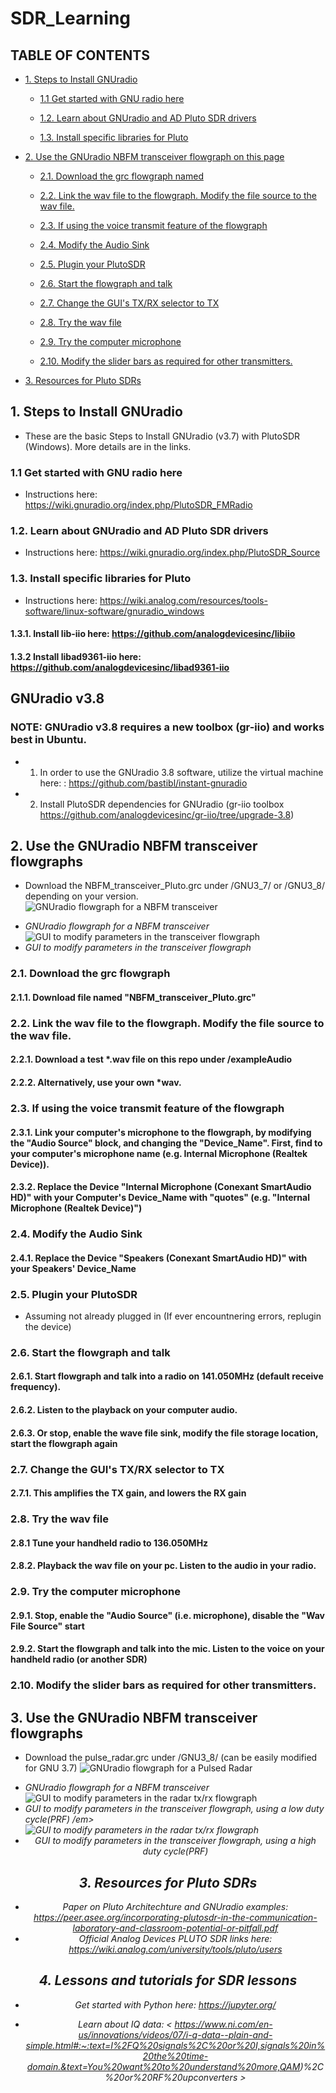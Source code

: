 # SDR_Learning
## TABLE OF CONTENTS
- [1. Steps to Install GNUradio](#1-steps-to-install-GNUradio)
  * [1.1 Get started with GNU radio here](#11-get-started-with-gnu-radio-here)

  * [1.2. Learn about GNUradio and AD Pluto SDR drivers](#12-learn-about-gnuradio-and-ad-pluto-sdr-drivers)

  * [1.3. Install specific libraries for Pluto](#13-install-specific-libraries-for-pluto)

- [2. Use the GNUradio NBFM transceiver flowgraph on this page](#2-use-the-gnuradio-nbfm-transceiver-flowgraph-on-this-page)
  * [2.1. Download the grc flowgraph named](#21-download-the-grc-flowgraph)
  * [2.2. Link the wav file to the flowgraph. Modify the file source to the wav file.](#22-link-the-wav-file-to-the-flowgraph-modify-the-file-source-to-the-wav-file)
  * [2.3. If using the voice transmit feature of the flowgraph](#23-if-using-the-voice-transmit-feature-of-the-flowgraph)
  * [2.4. Modify the Audio Sink](#24-modify-the-audio-sink)
  * [2.5. Plugin your PlutoSDR](#25-plugin-your-plutosdr)
  * [2.6. Start the flowgraph and talk](#26-start-the-flowgraph-and-talk)
  * [2.7. Change the GUI's TX/RX selector to TX](#27-change-the-gui-s-tx-rx-selector-to-tx)
  * [2.8. Try the wav file](#28-try-the-wav-file)

  * [2.9. Try the computer microphone](#29-try-the-computer-microphone)
  * [2.10. Modify the slider bars as required for other transmitters.](#210-modify-the-slider-bars-as-required-for-other-transmitters)
- [3. Resources for Pluto SDRs](#3-resources-for-pluto-sdrs)

## 1. Steps to Install GNUradio
- These are the basic Steps to Install GNUradio (v3.7) with PlutoSDR (Windows). More details are in the links.

### 1.1 Get started with GNU radio here 
- Instructions here: https://wiki.gnuradio.org/index.php/PlutoSDR_FMRadio

### 1.2. Learn about GNUradio and AD Pluto SDR drivers 
- Instructions here: https://wiki.gnuradio.org/index.php/PlutoSDR_Source 

### 1.3. Install specific libraries for Pluto 
* Instructions here: https://wiki.analog.com/resources/tools-software/linux-software/gnuradio_windows
#### 1.3.1. Install lib-iio here: https://github.com/analogdevicesinc/libiio 
#### 1.3.2 Install libad9361-iio here: https://github.com/analogdevicesinc/libad9361-iio
  
## GNUradio v3.8  
### NOTE: GNUradio v3.8 requires a new toolbox (gr-iio) and works best in Ubuntu. 
- 1. In order to use the GNUradio 3.8 software, utilize the virtual machine here: : https://github.com/bastibl/instant-gnuradio
- 2. Install PlutoSDR dependencies for GNUradio (gr-iio toolbox https://github.com/analogdevicesinc/gr-iio/tree/upgrade-3.8)

## 2. Use the GNUradio NBFM transceiver flowgraphs
* Download the NBFM_transceiver_Pluto.grc under /GNU3_7/ or /GNU3_8/ depending on your version.
![GNUradio flowgraph for a NBFM transceiver](https://github.com/SSkySurfer/SDR_Learning/blob/main/images/PTT_rev1_grc.png)
- <em align="center"> GNUradio flowgraph for a NBFM transceiver </em>
![GUI to modify parameters in the transceiver flowgraph](https://github.com/SSkySurfer/SDR_Learning/blob/main/images/PTT_rev1.png)
- <em align="center">GUI to modify parameters in the transceiver flowgraph</em>

### 2.1. Download the grc flowgraph 
#### 2.1.1. Download file named "NBFM_transceiver_Pluto.grc"
### 2.2. Link the wav file to the flowgraph. Modify the file source to the wav file.
#### 2.2.1. Download a test *.wav file on this repo under /exampleAudio
#### 2.2.2. Alternatively, use your own *wav. 
### 2.3. If using the voice transmit feature of the flowgraph
#### 2.3.1. Link your computer's microphone to the flowgraph, by modifying the "Audio Source" block, and changing the "Device_Name". First, find to your computer's microphone name (e.g. Internal Microphone (Realtek Device)).
#### 2.3.2. Replace the Device "Internal Microphone (Conexant SmartAudio HD)" with your Computer's Device_Name with "quotes" (e.g. "Internal Microphone (Realtek Device)")
### 2.4. Modify the Audio Sink
#### 2.4.1. Replace the Device "Speakers (Conexant SmartAudio HD)" with your Speakers' Device_Name
### 2.5. Plugin your PlutoSDR
 * Assuming not already plugged in (If ever encountnering errors, replugin the device)
### 2.6. Start the flowgraph and talk
#### 2.6.1. Start flowgraph and talk into a radio on 141.050MHz (default receive frequency).
#### 2.6.2. Listen to the playback on your computer audio. 
#### 2.6.3. Or stop, enable the wave file sink, modify the file storage location, start the flowgraph again
### 2.7. Change the GUI's TX/RX selector to TX 
#### 2.7.1. This amplifies the TX gain, and lowers the RX gain
### 2.8. Try the wav file
#### 2.8.1 Tune your handheld radio to 136.050MHz
#### 2.8.2. Playback the wav file on your pc. Listen to the audio in your radio.
### 2.9. Try the computer microphone
#### 2.9.1. Stop, enable the "Audio Source" (i.e. microphone), disable the "Wav File Source" start
#### 2.9.2. Start the flowgraph and talk into the mic. Listen to the voice on your handheld radio (or another SDR)
### 2.10. Modify the slider bars as required for other transmitters.


## 3. Use the GNUradio NBFM transceiver flowgraphs
* Download the pulse_radar.grc under /GNU3_8/ (can be easily modified for GNU 3.7)
![GNUradio flowgraph for a Pulsed Radar](https://github.com/SSkySurfer/SDR_Learning/blob/main/images/pulse_radar.svg)
- <em align="center"> GNUradio flowgraph for a NBFM transceiver </em>
![GUI to modify parameters in the radar tx/rx flowgraph](https://github.com/SSkySurfer/SDR_Learning/blob/main/images/pulse_radar_lowPRF.png)
- <em align="center">GUI to modify parameters in the transceiver flowgraph, using a low duty cycle(PRF) /em>
![GUI to modify parameters in the radar tx/rx flowgraph](https://github.com/SSkySurfer/SDR_Learning/blob/main/images/pulse_radar_highPRF.png)
- <em align="center">GUI to modify parameters in the transceiver flowgraph, using a high duty cycle(PRF)</em>
## 3. Resources for Pluto SDRs
* Paper on Pluto Architechture and GNUradio examples: https://peer.asee.org/incorporating-plutosdr-in-the-communication-laboratory-and-classroom-potential-or-pitfall.pdf 
* Official Analog Devices PLUTO SDR links here: https://wiki.analog.com/university/tools/pluto/users 

## 4. Lessons and tutorials for SDR lessons
* Get started with Python here: https://jupyter.org/

* Learn about IQ data: < https://www.ni.com/en-us/innovations/videos/07/i-q-data--plain-and-simple.html#:~:text=I%2FQ%20signals%2C%20or%20I,signals%20in%20the%20time-domain.&text=You%20want%20to%20understand%20more,QAM)%2C%20or%20RF%20upconverters > 
